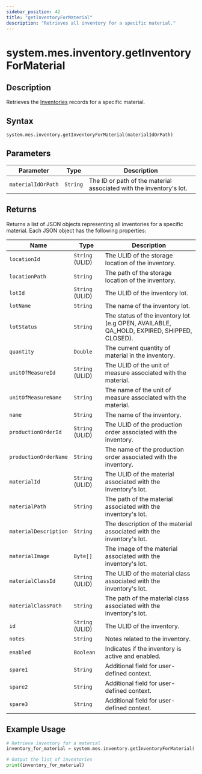 ```yaml
---
sidebar_position: 42
title: "getInventoryForMaterial"
description: "Retrieves all inventory for a specific material."
---
```


# system.mes.inventory.getInventoryForMaterial

## Description

Retrieves the [Inventories](../../data-model/inventory-model/inventory) records for a specific material.

## Syntax

```python
system.mes.inventory.getInventoryForMaterial(materialIdOrPath)
```

## Parameters

| Parameter          | Type     | Description                                                         |
| ------------------ | -------- | ------------------------------------------------------------------- |
| `materialIdOrPath` | `String` | The ID or path of the material associated with the inventory's lot. |

## Returns

Returns a list of JSON objects representing all inventories for a specific material.
Each JSON object has the following properties:

| Name                  | Type            | Description                                                                               |
| --------------------- | --------------- | ----------------------------------------------------------------------------------------- |
| `locationId`          | `String` (ULID) | The ULID of the storage location of the inventory.                                        |
| `locationPath`        | `String`        | The path of the storage location of the inventory.                                        |
| `lotId`               | `String` (ULID) | The ULID of the inventory lot.                                                            |
| `lotName`             | `String`        | The name of the inventory lot.                                                            |
| `lotStatus`           | `String`        | The status of the inventory lot (e.g OPEN, AVAILABLE, QA_HOLD, EXPIRED, SHIPPED, CLOSED). |
| `quantity`            | `Double`        | The current quantity of material in the inventory.                                        |
| `unitOfMeasureId`     | `String` (ULID) | The ULID of the unit of measure associated with the material.                             |
| `unitOfMeasureName`   | `String`        | The name of the unit of measure associated with the material.                             |
| `name`                | `String`        | The name of the inventory.                                                                |
| `productionOrderId`   | `String` (ULID) | The ULID of the production order associated with the inventory.                           |
| `productionOrderName` | `String`        | The name of the production order associated with the inventory.                           |
| `materialId`          | `String` (ULID) | The ULID of the material associated with the inventory's lot.                             |
| `materialPath`        | `String`        | The path of the material associated with the inventory's lot.                             |
| `materialDescription` | `String`        | The description of the material associated with the inventory's lot.                      |
| `materialImage`       | `Byte[]`        | The image of the material associated with the inventory's lot.                            |
| `materialClassId`     | `String` (ULID) | The ULID of the material class associated with the inventory's lot.                       |
| `materialClassPath`   | `String`        | The path of the material class associated with the inventory's lot.                       |
| `id`                  | `String` (ULID) | The ULID of the inventory.                                                                |
| `notes`               | `String`        | Notes related to the inventory.                                                           |
| `enabled`             | `Boolean`       | Indicates if the inventory is active and enabled.                                         |
| `spare1`              | `String`        | Additional field for user-defined context.                                                |
| `spare2`              | `String`        | Additional field for user-defined context.                                                |
| `spare3`              | `String`        | Additional field for user-defined context.                                                |

## Example Usage

```python
# Retrieve inventory for a material
inventory_for_material = system.mes.inventory.getInventoryForMaterial('Bottle/Milk')

# Output the list of inventories
print(inventory_for_material)
```
